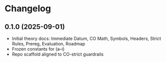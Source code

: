 # Changelog

## 0.1.0 (2025-09-01)
- Initial theory docs: Immediate Datum, CO Math, Symbols, Headers, Strict Rules, Prereg, Evaluation, Roadmap
- Frozen constants for (a–i)
- Repo scaffold aligned to CO-strict guardrails
